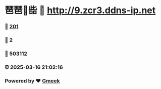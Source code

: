 # 琶琶🔭啙 :link: http://9.zcr3.ddns-ip.net 
### :page_facing_up: [201](http://9.zcr3.ddns-ip.net/tag.html) 
### :speech_balloon: 2 
### :hibiscus: 503112 
### :alarm_clock: 2025-03-16 21:02:16 
### Powered by :heart: [Gmeek](https://github.com/Meekdai/Gmeek)
